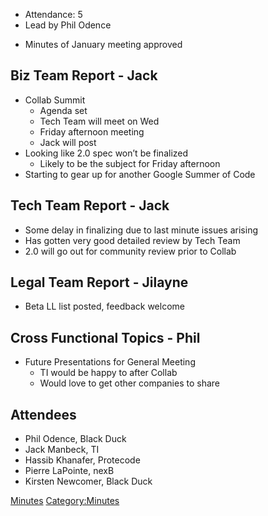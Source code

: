   - Attendance: 5
  - Lead by Phil Odence

<!-- end list -->

  - Minutes of January meeting approved

## Biz Team Report - Jack

  - Collab Summit
      - Agenda set
      - Tech Team will meet on Wed
      - Friday afternoon meeting
      - Jack will post
  - Looking like 2.0 spec won’t be finalized
      - Likely to be the subject for Friday afternoon
  - Starting to gear up for another Google Summer of Code

## Tech Team Report - Jack

  - Some delay in finalizing due to last minute issues arising
  - Has gotten very good detailed review by Tech Team
  - 2.0 will go out for community review prior to Collab

## Legal Team Report - Jilayne

  - Beta LL list posted, feedback welcome

## Cross Functional Topics - Phil

  - Future Presentations for General Meeting
      - TI would be happy to after Collab
      - Would love to get other companies to share

## Attendees

  - Phil Odence, Black Duck
  - Jack Manbeck, TI
  - Hassib Khanafer, Protecode
  - Pierre LaPointe, nexB
  - Kirsten Newcomer, Black Duck

[Minutes](Category:General "wikilink")
[Category:Minutes](Category:Minutes "wikilink")
